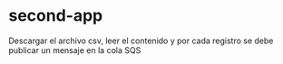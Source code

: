 # second-app
Descargar el archivo csv, leer el contenido y por cada registro se debe publicar un mensaje en la cola SQS
